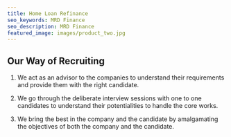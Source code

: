 ```yaml
---
title: Home Loan Refinance
seo_keywords: MRD Finance
seo_description: MRD Finance
featured_image: images/product_two.jpg
---
```


## Our Way of Recruiting

1. We act as an advisor to the companies to understand their requirements and provide them with the right candidate.

2. We go through the deliberate interview sessions with one to one candidates to understand their potentialities to handle the core works.

3. We bring the best in the company and the candidate by amalgamating the objectives of both the company and the candidate.

